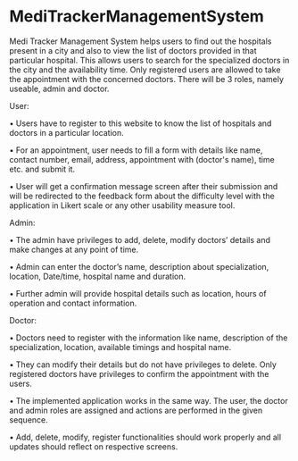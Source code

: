 # MediTrackerManagementSystem
Medi Tracker Management System helps users to find out the hospitals present in a city and also to view the list of doctors provided in that particular hospital. This allows users to search for the specialized doctors in the city and the availability time. Only registered users are allowed to take the appointment with the concerned doctors. There will be 3 roles, namely useable, admin and doctor.

User:

•	Users have to register to this website to know the list of hospitals and doctors in a particular location.

•	For an appointment, user needs to fill a form with details like name, contact number, email, address, appointment with (doctor's name), time etc. and submit it.

•	User will get a confirmation message screen after their submission and will be redirected to the feedback form about the difficulty level with the application in Likert scale or any other usability measure tool. 

Admin:

•	The admin have privileges to add, delete, modify doctors’ details and make changes at any point of time. 

•	Admin can enter the doctor’s name, description about specialization, location, Date/time, hospital name and duration. 

•	Further admin will provide hospital details such as location, hours of operation and contact information.

Doctor:

•	Doctors need to register with the information like name, description of the specialization, location, available timings and hospital name.

•	They can modify their details but do not have privileges to delete. Only registered doctors have privileges to confirm the appointment with the users.

•	The implemented application works in the same way. The user, the doctor and admin roles are assigned and actions are performed in the given sequence.

•	Add, delete, modify, register functionalities should work properly and all updates should reflect on respective screens.
